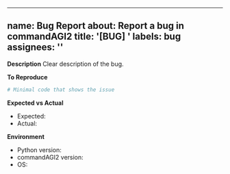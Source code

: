 ______________________________________________________________________

## name: Bug Report about: Report a bug in commandAGI2 title: '[BUG] ' labels: bug assignees: ''

**Description**
Clear description of the bug.

**To Reproduce**

```python
# Minimal code that shows the issue
```

**Expected vs Actual**

- Expected:
- Actual:

**Environment**

- Python version:
- commandAGI2 version:
- OS:
